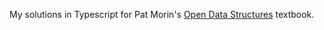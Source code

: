 My solutions in Typescript for Pat Morin's [Open Data Structures](https://opendatastructures.org/) textbook.
